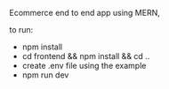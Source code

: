 Ecommerce end to end app using MERN,

to run:
- npm install
- cd frontend && npm install && cd ..
- create .env file using the example
- npm run dev
